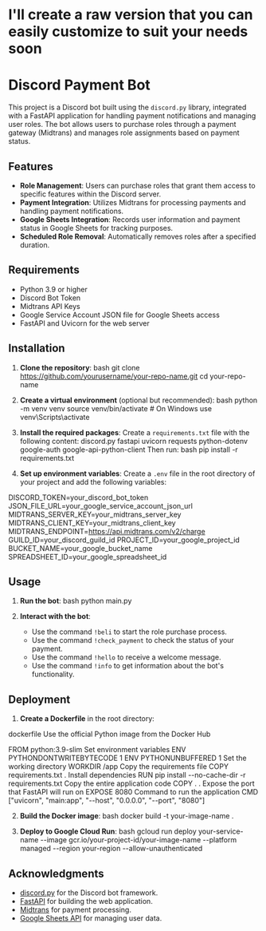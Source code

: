 # I'll create a raw version that you can easily customize to suit your needs soon

# Discord Payment Bot 

This project is a Discord bot built using the `discord.py` library, integrated with a FastAPI application for handling payment notifications and managing user roles. The bot allows users to purchase roles through a payment gateway (Midtrans) and manages role assignments based on payment status.

## Features

- **Role Management**: Users can purchase roles that grant them access to specific features within the Discord server.
- **Payment Integration**: Utilizes Midtrans for processing payments and handling payment notifications.
- **Google Sheets Integration**: Records user information and payment status in Google Sheets for tracking purposes.
- **Scheduled Role Removal**: Automatically removes roles after a specified duration.

## Requirements

- Python 3.9 or higher
- Discord Bot Token
- Midtrans API Keys
- Google Service Account JSON file for Google Sheets access
- FastAPI and Uvicorn for the web server

## Installation
1. **Clone the repository**:
bash git clone https://github.com/yourusername/your-repo-name.git cd your-repo-name

2. **Create a virtual environment** (optional but recommended):
bash python -m venv venv source venv/bin/activate # On Windows use venv\Scripts\activate

3. **Install the required packages**:
Create a `requirements.txt` file with the following content:
discord.py fastapi uvicorn requests python-dotenv google-auth google-api-python-client
Then run:
bash pip install -r requirements.txt

4. **Set up environment variables**:
Create a `.env` file in the root directory of your project and add the following variables:

DISCORD_TOKEN=your_discord_bot_token 
JSON_FILE_URL=your_google_service_account_json_url 
MIDTRANS_SERVER_KEY=your_midtrans_server_key 
MIDTRANS_CLIENT_KEY=your_midtrans_client_key 
MIDTRANS_ENDPOINT=https://api.midtrans.com/v2/charge 
GUILD_ID=your_discord_guild_id 
PROJECT_ID=your_google_project_id BUCKET_NAME=your_google_bucket_name 
SPREADSHEET_ID=your_google_spreadsheet_id

## Usage
1. **Run the bot**:
bash python main.py

2. **Interact with the bot**:

   - Use the command `!beli` to start the role purchase process.
   - Use the command `!check_payment` to check the status of your payment.
   - Use the command `!hello` to receive a welcome message.
   - Use the command `!info` to get information about the bot's functionality.

## Deployment
1. **Create a Dockerfile** in the root directory:

dockerfile
Use the official Python image from the Docker Hub

FROM python:3.9-slim
Set environment variables
ENV PYTHONDONTWRITEBYTECODE 1 ENV PYTHONUNBUFFERED 1
Set the working directory
WORKDIR /app
Copy the requirements file
COPY requirements.txt .
Install dependencies
RUN pip install --no-cache-dir -r requirements.txt
Copy the entire application code
COPY . .
Expose the port that FastAPI will run on
EXPOSE 8080
Command to run the application
CMD ["uvicorn", "main:app", "--host", "0.0.0.0", "--port", "8080"]

2. **Build the Docker image**:
bash docker build -t your-image-name .

3. **Deploy to Google Cloud Run**:
bash gcloud run deploy your-service-name --image gcr.io/your-project-id/your-image-name --platform managed --region your-region --allow-unauthenticated

## Acknowledgments

- [discord.py](https://discordpy.readthedocs.io/en/stable/) for the Discord bot framework.
- [FastAPI](https://fastapi.tiangolo.com/) for building the web application.
- [Midtrans](https://midtrans.com/) for payment processing.
- [Google Sheets API](https://developers.google.com/sheets/api) for managing user data.
